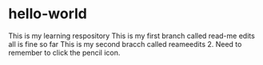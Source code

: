 # hello-world
This is my learning respository
This is my first branch called read-me edits
    all is fine so far
This is my second bracch called reameedits 2. Need to remember to click the pencil icon.
